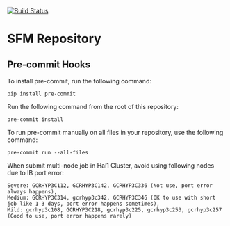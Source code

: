 [![Build Status](https://dev.azure.com/peiranjin/SFM_framework/_apis/build/status%2FPython%20Unit%20Tests?branchName=main)](https://dev.azure.com/peiranjin/SFM_framework/_build/latest?definitionId=1&branchName=main)

# SFM Repository


## Pre-commit Hooks

To install pre-commit, run the following command:
```
pip install pre-commit
```

Run the following command from the root of this repository:
```
pre-commit install
```

To run pre-commit manually on all files in your repository, use the following command:
```
pre-commit run --all-files
```


When submit multi-node job in Hai1 Cluster, avoid using following nodes due to IB port error:
```
Severe: GCRHYP3C112, GCRHYP3C142, GCRHYP3C336 (Not use, port error always happens),
Medium: GCRHYP3C314, gcrhyp3c342, GCRHYP3C346 (OK to use with short job like 1-3 days, port error happens sometimes),
Mild: gcrhyp3c108, GCRHYP3C218, gcrhyp3c225, gcrhyp3c253, gcrhyp3c257 (Good to use, port error happens rarely)
```
